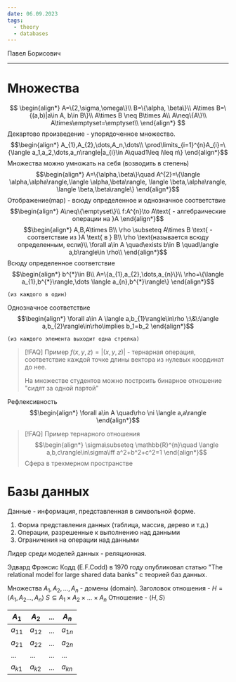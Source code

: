 ```yaml
---
date: 06.09.2023
tags:
  - theory
  - databases
---
```


Павел Борисович

---

#  Множества
$$
\begin{align*}
A=\{2,\sigma,\omega\}\\
B=\{\alpha, \beta\}\\
A\times B=\{(a,b)|a\in A, b\in B\}\\
A\times B \neq B\times A\\
A\neq\{A\}\\
A\times\emptyset=\emptyset\\
\end{align*}
$$
Декартово произведение - упорядоченное множество.
$$\begin{align*}
A_{1},A_{2},\dots,A_n,\dots\\
\prod\limits_{i=1}^{n}A_{i}=\{\langle a_1,a_2,\dots,a_n\rangle|a_{i}\in A\quad1\leq i\leq n\}
\end{align*}$$
Множества можно умножать на себя (возводить в степень)
$$\begin{align*}
A=\{\alpha,\beta\}\quad A^{2}=\{\langle \alpha,\alpha\rangle,\langle \alpha,\beta\rangle, \langle \beta,\alpha\rangle, \langle \beta,\beta\rangle\}
\end{align*}$$
Отображение(map) - всюду определенное и однозначное соответствие
$$\begin{align*}
A\neq\{\emptyset\}\\
f:A^{n}\to A\text{ - алгебраические операции на }A
\end{align*}$$
$$\begin{align*}
A,B,A\times B\\
\rho \subseteq A\times B \text{ - соответствие из }A \text{ в } B\\
\rho \text{называется всюду определенным, если}\\
\forall a\in A \quad\exists b\in B \quad\langle a,b\rangle\in \rho\\
\end{align*}$$
Всюду определенное соответствие
$$\begin{align*}
b^{*}\in B\\
A=\{a_{1},a_{2},\dots,a_{n}\}\\
\rho=\{\langle a_{1},b^{*}\rangle,\dots \langle a_{n},b^{*}\rangle\}
\end{align*}$$
	
	(из каждого в один)

Однозначное соответствие
$$\begin{align*}
\forall a\in A \langle a,b_{1}\rangle\in\rho \:\&\:\langle a,b_{2}\rangle\in\rho\implies b_1=b_2
\end{align*}$$
	
	(из каждого элемента выходит одна стрелка)

> [!FAQ] Пример
> $f(x,y,z)=|(x,y,z)|$ -  тернарная операция, соответствие каждой точке длины вектора из нулевых координат до нее.
>
> На множестве студентов можно построить бинарное отношение "сидят за одной партой"

Рефлексивность
$$\begin{align*}
\forall a\in A \quad\rho \ni \langle a,a\rangle
\end{align*}$$


> [!FAQ] Пример тернарного отношения
> $$\begin{align*}
\sigma\subseteq \mathbb{R}^{n}\quad \langle a,b,c\rangle\in\sigma\iff a^2+b^2+c^2=1
\end{align*}$$
> Сфера в трехмерном пространстве

# Базы данных
Данные - информация, представленная в символьной форме.

1. Форма представления данных (таблица, массив, дерево и т.д.)
2. Операции, разрешенные к выполнению над данными
3. Ограничения на операции над данными

Лидер среди моделей данных - реляционная.

Эдвард Фрэнсис Кодд (E.F.Codd) в 1970 году опубликовал статью "The relational model for large shared data banks" с теорией баз данных.

Множества $A_{1},A_{2},\dots, A_{n}$ - домены (domain).
Заголовок отношения - $H=\langle A_{1},A_{2}\dots,A_{n}\rangle$
$S\subseteq A_{1}\times A_{2}\times\dots\times A_{n}$
Отношение - $\langle H,S\rangle$

|$A_{1}$|$A_{2}$|...|$A_n$|
|---|---|---|---|
|$a_{11}$|$a_{12}$|...|$a_{1n}$|
|$a_{21}$|$a_{22}$|...|$a_{2n}$|
|...|...|...|...|
|$a_{k1}$|$a_{k2}$|...|$a_{kn}$|
